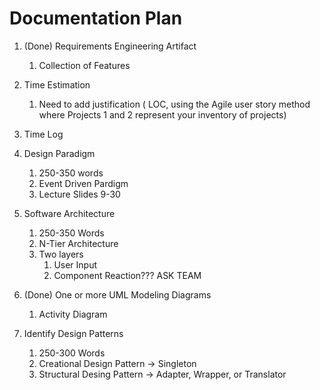 # Documentation Plan

1. (Done) Requirements Engineering Artifact
    1. Collection of Features

1. Time Estimation
    1. Need to add justification ( LOC, using the Agile
user story method where Projects 1 and 2 represent your inventory of projects)

1. Time Log

1. Design Paradigm
    1. 250-350 words
    1. Event Driven Pardigm
    1. Lecture Slides 9-30

1. Software Architecture
    1. 250-350 Words
    1. N-Tier Architecture
    1. Two layers
        1. User Input
        1. Component Reaction??? ASK TEAM

1. (Done) One or more UML Modeling Diagrams
    1. Activity Diagram

1. Identify Design Patterns
    1. 250-300 Words
    1. Creational Design Pattern -> Singleton
    1. Structural Desing Pattern -> Adapter, Wrapper, or Translator

